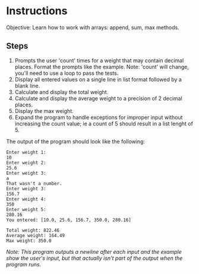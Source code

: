 # Instructions
Objective: Learn how to work with arrays: append, sum, max methods.

## Steps
1. Prompts the user 'count' times for a weight that may contain decimal places. Format the prompts like the example. Note: 'count' will change, you'll need to use a loop to pass the tests.
2. Display all entered values on a single line in list format followed by a blank line.
3. Calculate and display the total weight.
4. Calculate and display the average weight to a precision of 2 decimal places.
5. Display the max weight.
6. Expand the program to handle exceptions for improper input without increasing the count value; ie a count of 5 should result in a list lenght of 5.


The output of the program should look like the following:
```
Enter weight 1:
10
Enter weight 2:
25.6
Enter weight 3:
a
That wasn't a number.
Enter weight 3:
156.7
Enter weight 4:
350
Enter weight 5:
280.16
You entered: [10.0, 25.6, 156.7, 350.0, 280.16]

Total weight: 822.46
Average weight: 164.49
Max weight: 350.0
```
*Note: This program outputs a newline after each input and the example show the user's input, but that actually isn't part of the output when the program runs.*
	